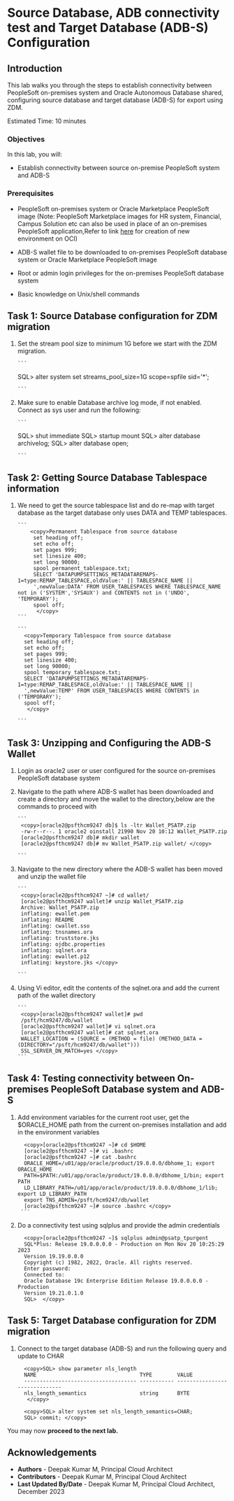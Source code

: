 # Source Database, ADB connectivity test and Target Database (ADB-S) Configuration

## Introduction

This lab walks you through the steps to establish connectivity between PeopleSoft on-premises system and  Oracle Autonomous Database shared, configuring source database and target database (ADB-S) for export using ZDM.

Estimated Time: 10 minutes

### Objectives

In this lab, you will:
* Establish connectivity between source on-premise PeopleSoft system and ADB-S

### Prerequisites
* PeopleSoft on-premises system or Oracle Marketplace PeopleSoft image (Note: PeopleSoft Marketplace images for HR system, Financial, Campus Solution etc can also be used in place of an on-premises PeopleSoft application,Refer to link [here](https://apexapps.oracle.com/pls/apex/dbpm/r/livelabs/view-workshop?wid=3208) for creation of new environment on OCI) 

* ADB-S wallet file to be downloaded to on-premises PeopleSoft database system or Oracle Marketplace PeopleSoft image
* Root or admin login privileges for the on-premises PeopleSoft database system
* Basic knowledge on Unix/shell commands 

## Task 1: Source Database configuration for ZDM migration

1. Set the stream pool size to minimum 1G before we start with the ZDM migration.

       ```
   <copy>SQL> alter system set streams_pool_size=1G scope=spfile sid='*'; </copy>

       ```
2. Make sure to enable Database archive log mode, if not enabled. Connect as sys user and run the following:


       ```
   <copy>SQL> shut immediate
SQL> startup mount
SQL> alter database archivelog;
SQL> alter database open; </copy>

       ```
## Task 2: Getting Source Database Tablespace information

1. We need to get the source tablespace list and do re-map with target database as the target database only uses DATA and TEMP tablespaces.

       ```
           <copy>Permanent Tablespace from source database
            set heading off;
            set echo off;
            set pages 999;
            set linesize 400;
            set long 90000;
            spool permanent_tablespace.txt;
            SELECT 'DATAPUMPSETTINGS_METADATAREMAPS-1=type:REMAP_TABLESPACE,oldValue:' || TABLESPACE_NAME ||
            ',newValue:DATA' FROM USER_TABLESPACES WHERE TABLESPACE_NAME not in ('SYSTEM','SYSAUX') and CONTENTS not in ('UNDO', 'TEMPORARY');
            spool off; 
             </copy>
       ```

       ```
         <copy>Temporary Tablespace from source database
         set heading off;
         set echo off;
         set pages 999;
         set linesize 400;
         set long 90000;
         spool temporary_tablespace.txt;
         SELECT 'DATAPUMPSETTINGS_METADATAREMAPS-1=type:REMAP_TABLESPACE,oldValue:' || TABLESPACE_NAME ||
         ',newValue:TEMP' FROM USER_TABLESPACES WHERE CONTENTS in ('TEMPORARY');
         spool off; 
          </copy>
       
       ```

## Task 3: Unzipping and Configuring the ADB-S Wallet

1. Login as oracle2 user or user configured for the source on-premises PeopleSoft database system

2. Navigate to the path where ADB-S wallet has been downloaded and create a directory and move the wallet to the directory,below are the commands to proceed with


       ```
        <copy>[oracle2@psfthcm9247 db]$ ls -ltr Wallet_PSATP.zip
        -rw-r--r--. 1 oracle2 oinstall 21990 Nov 20 10:12 Wallet_PSATP.zip
        [oracle2@psfthcm9247 db]# mkdir wallet
        [oracle2@psfthcm9247 db]# mv Wallet_PSATP.zip wallet/ </copy>

       ```

3. Navigate to the new directory where the ADB-S wallet has been moved and unzip the wallet file


       ```
        <copy>[oracle2@psfthcm9247 ~]# cd wallet/
        [oracle2@psfthcm9247 wallet]# unzip Wallet_PSATP.zip
        Archive: Wallet_PSATP.zip
        inflating: ewallet.pem
        inflating: README
        inflating: cwallet.sso
        inflating: tnsnames.ora
        inflating: truststore.jks
        inflating: ojdbc.properties
        inflating: sqlnet.ora
        inflating: ewallet.p12
        inflating: keystore.jks </copy>

       ```

4. Using Vi editor, edit the contents of the sqlnet.ora and add the current path of the wallet directory


       ```
        <copy>[oracle2@psfthcm9247 wallet]# pwd
        /psft/hcm9247/db/wallet
        [oracle2@psfthcm9247 wallet]# vi sqlnet.ora
        [oracle2@psfthcm9247 wallet]# cat sqlnet.ora
        WALLET_LOCATION = (SOURCE = (METHOD = file) (METHOD_DATA = (DIRECTORY="/psft/hcm9247/db/wallet")))
        SSL_SERVER_DN_MATCH=yes </copy>
       ```



## Task 4: Testing connectivity between On-premises PeopleSoft Database system and ADB-S

1. Add environment variables for the current root user, get the $ORACLE_HOME path from the current on-premises installation and add in the environment variables


      ```
        <copy>[oracle2@psfthcm9247 ~]# cd $HOME
        [oracle2@psfthcm9247 ~]# vi .bashrc
        [oracle2@psfthcm9247 ~]# cat .bashrc
        ORACLE_HOME=/u01/app/oracle/product/19.0.0.0/dbhome_1; export ORACLE_HOME
        PATH=$PATH:/u01/app/oracle/product/19.0.0.0/dbhome_1/bin; export PATH
        LD_LIBRARY_PATH=/u01/app/oracle/product/19.0.0.0/dbhome_1/lib; export LD_LIBRARY_PATH
        export TNS_ADMIN=/psft/hcm9247/db/wallet
        [oracle2@psfthcm9247 ~]# source .bashrc </copy>
       ```

2. Do a connectivity test using sqlplus and provide the admin credentials

      ```
        <copy>[oracle2@psfthcm9247 ~]$ sqlplus admin@psatp_tpurgent
        SQL*Plus: Release 19.0.0.0.0 - Production on Mon Nov 20 10:25:29 2023
        Version 19.19.0.0.0
        Copyright (c) 1982, 2022, Oracle. All rights reserved.
        Enter password:
        Connected to:
        Oracle Database 19c Enterprise Edition Release 19.0.0.0.0 - Production
        Version 19.21.0.1.0
        SQL>  </copy>
      ```

## Task 5: Target Database configuration for ZDM migration

1. Connect to the target database (ADB-S) and run  the following query and update to CHAR

      ```
        <copy>SQL> show parameter nls_length
        NAME                                 TYPE        VALUE
        ------------------------------------ ----------- ------------------------------
        nls_length_semantics                 string      BYTE
         </copy>
      ```

      ```
        <copy>SQL> alter system set nls_length_semantics=CHAR;
        SQL> commit; </copy>
      ```


You may now **proceed to the next lab.**


## Acknowledgements
* **Authors** - Deepak Kumar M, Principal Cloud Architect
* **Contributors** - Deepak Kumar M, Principal Cloud Architect
* **Last Updated By/Date** - Deepak Kumar M, Principal Cloud Architect, December 2023


